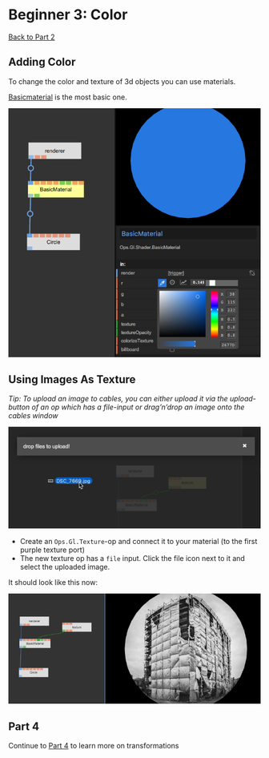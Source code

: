 # Beginner 3: Color

[Back to Part 2](../beginner2_transformations/beginner2_transformations.md)

## Adding Color

To change the color and texture of 3d objects you can use materials.  

[Basicmaterial](https://cables.gl/op/Ops.Gl.Shader.BasicMaterial) is the most basic one.  

![](img/beginner_color.png)

## Using Images As Texture

*Tip: To upload an image to cables, you can either upload it via the upload-button of an op which has a file-input or drag’n’drop an image onto the cables window*

![](img/beginner_upload.png)

- Create an `Ops.Gl.Texture`-op and connect it to your material (to the first purple texture port)
- The new texture op has a `file` input. Click the file icon next to it and select the uploaded image.

It should look like this now:  

![](img/beginner_textured.png)

## Part 4

Continue to [Part 4](../beginner4_more_transformations/beginner4_more_transformations.md) to learn more on transformations

